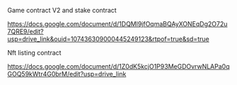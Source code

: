 Game contract V2 and stake contract

https://docs.google.com/document/d/1DQMl9jfOqmaBQAyXONEqDg2O72u7QRE9/edit?usp=drive_link&ouid=107436309000445249123&rtpof=true&sd=true

Nft listing contract

https://docs.google.com/document/d/1Z0dK5kcjO1P93MeGDOvrwNLAPa0qGOQ59kWtr4G0brM/edit?usp=drive_link
